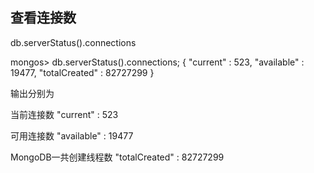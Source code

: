 

## 查看连接数

db.serverStatus().connections


mongos> db.serverStatus().connections;
{ "current" : 523, "available" : 19477, "totalCreated" : 82727299 }

输出分别为

当前连接数    "current" : 523

可用连接数  "available" : 19477

MongoDB一共创建线程数   "totalCreated" : 82727299